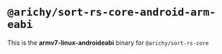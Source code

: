 # `@arichy/sort-rs-core-android-arm-eabi`

This is the **armv7-linux-androideabi** binary for `@arichy/sort-rs-core`

